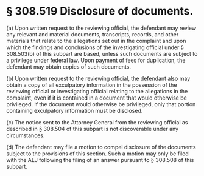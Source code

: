# § 308.519   Disclosure of documents.

(a) Upon written request to the reviewing official, the defendant may review any relevant and material documents, transcripts, records, and other materials that relate to the allegations set out in the complaint and upon which the findings and conclusions of the investigating official under § 308.503(b) of this subpart are based, unless such documents are subject to a privilege under federal law. Upon payment of fees for duplication, the defendant may obtain copies of such documents. 


(b) Upon written request to the reviewing official, the defendant also may obtain a copy of all exculpatory information in the possession of the reviewing official or investigating official relating to the allegations in the complaint, even if it is contained in a document that would otherwise be privileged. If the document would otherwise be privileged, only that portion containing exculpatory information must be disclosed. 


(c) The notice sent to the Attorney General from the reviewing official as described in § 308.504 of this subpart is not discoverable under any circumstances. 


(d) The defendant may file a motion to compel disclosure of the documents subject to the provisions of this section. Such a motion may only be filed with the ALJ following the filing of an answer pursuant to § 308.508 of this subpart. 




